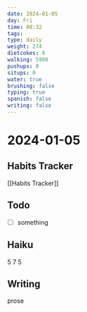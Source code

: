 ```yaml
---
date: 2024-01-05
day: Fri
time: 08:32
tags: 
type: daily
weight: 274
dietcokes: 8
walking: 5900
pushups: 0
situps: 0
water: true
brushing: false
typing: true
spanish: false
writing: false
---
```

# 2024-01-05

## Habits Tracker
[[Habits Tracker]]

## Todo
- [ ] something 
## Haiku
5
7
5
## Writing
prose
